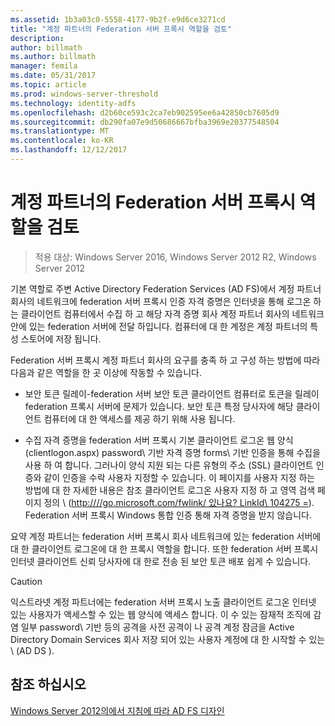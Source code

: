 ```yaml
---
ms.assetid: 1b3a03c0-5558-4177-9b2f-e9d6ce3271cd
title: "계정 파트너의 Federation 서버 프록시 역할을 검토"
description: 
author: billmath
ms.author: billmath
manager: femila
ms.date: 05/31/2017
ms.topic: article
ms.prod: windows-server-threshold
ms.technology: identity-adfs
ms.openlocfilehash: d2b60ce593c2ca7eb902595ee6a42850cb7605d9
ms.sourcegitcommit: db290fa07e9d50686667bfba3969e20377548504
ms.translationtype: MT
ms.contentlocale: ko-KR
ms.lasthandoff: 12/12/2017
---
```

# <a name="review-the-role-of-the-federation-server-proxy-in-the-account-partner"></a>계정 파트너의 Federation 서버 프록시 역할을 검토

>적용 대상: Windows Server 2016, Windows Server 2012 R2, Windows Server 2012

기본 역할로 주변 Active Directory Federation Services \(AD FS\)에서 계정 파트너 회사의 네트워크에 federation 서버 프록시 인증 자격 증명은 인터넷을 통해 로그온 하는 클라이언트 컴퓨터에서 수집 하 고 해당 자격 증명 회사 계정 파트너 회사의 네트워크 안에 있는 federation 서버에 전달 하입니다. 컴퓨터에 대 한 계정은 계정 파트너의 특성 스토어에 저장 됩니다.  
  
Federation 서버 프록시 계정 파트너 회사의 요구를 충족 하 고 구성 하는 방법에 따라 다음과 같은 역할을 한 곳 이상에 작동할 수 있습니다.  
  
-   보안 토큰 릴레이-federation 서버 보안 토큰 클라이언트 컴퓨터로 토큰을 릴레이 federation 프록시 서버에 문제가 있습니다. 보안 토큰 특정 당사자에 해당 클라이언트 컴퓨터에 대 한 액세스를 제공 하기 위해 사용 됩니다.  
  
-   수집 자격 증명을 federation 서버 프록시 기본 클라이언트 로그온 웹 양식 \(clientlogon.aspx\) password\ 기반 자격 증명 forms\ 기반 인증을 통해 수집을 사용 하 여 합니다. 그러나이 양식 지원 되는 다른 유형의 주소 \(SSL\) 클라이언트 인증와 같이 인증을 수락 사용자 지정할 수 있습니다. 이 페이지를 사용자 지정 하는 방법에 대 한 자세한 내용은 참조 클라이언트 로그온 사용자 지정 하 고 영역 검색 페이지 정의 \ ([http:///\/go.microsoft.com\/fwlink\/ 있나요? LinkId\ 104275 =](https://go.microsoft.com/fwlink/?LinkId=104275)\). Federation 서버 프록시 Windows 통합 인증 통해 자격 증명을 받지 않습니다.  
  
요약 계정 파트너는 federation 서버 프록시 회사 네트워크에 있는 federation 서버에 대 한 클라이언트 로그온에 대 한 프록시 역할을 합니다. 또한 federation 서버 프록시 인터넷 클라이언트 신뢰 당사자에 대 한로 전송 된 보안 토큰 배포 쉽게 수 있습니다.  
  
> [!CAUTION]  
> 익스트라넷 계정 파트너에는 federation 서버 프록시 노출 클라이언트 로그온 인터넷 있는 사용자가 액세스할 수 있는 웹 양식에 액세스 합니다. 이 수 있는 잠재적 조직에 감염 일부 password\ 기반 등의 공격을 사전 공격이 나 공격 계정 잠금을 Active Directory Domain Services 회사 저장 되어 있는 사용자 계정에 대 한 시작할 수 있는 \ (AD DS \).  
  

## <a name="see-also"></a>참조 하십시오
[Windows Server 2012의에서 지침에 따라 AD FS 디자인](AD-FS-Design-Guide-in-Windows-Server-2012.md)
